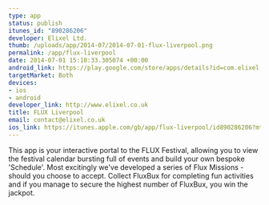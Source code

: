 ```yaml
--- 
type: app
status: publish
itunes_id: "890286206"
developer: Elixel Ltd.
thumb: /uploads/app/2014-07/2014-07-01-flux-liverpool.png
permalink: /app/flux-liverpool
date: 2014-07-01 15:10:33.305074 +00:00
android_link: https://play.google.com/store/apps/details?id=com.elixel.qualia.flux
targetMarket: Both
devices: 
- ios
- android
developer_link: http://www.elixel.co.uk
title: FLUX Liverpool
email: contact@elixel.co.uk
ios_link: https://itunes.apple.com/gb/app/flux-liverpool/id890286206?mt=8
---
```


This app is your interactive portal to the FLUX Festival, allowing you to view the festival calendar bursting full of events and build your own bespoke 'Schedule'. Most excitingly we've developed a series of Flux Missions - should you choose to accept. Collect FluxBux for completing fun activities and if you manage to secure the highest number of FluxBux, you win the jackpot. 
